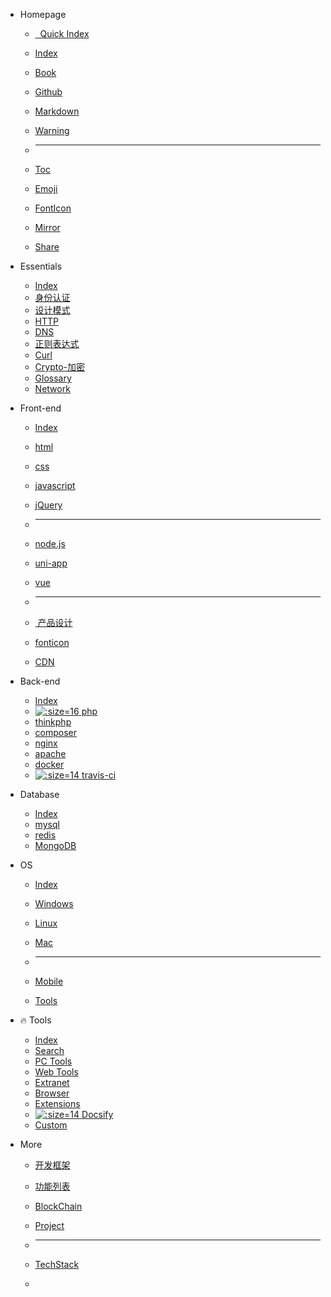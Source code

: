 - Homepage
  
  - [&nbsp;<i class="fa fa-flash"></i> Quick Index](/home/quick-index.md)

  - [<i class="fa fa-plane"></i> Index](/home/)
  
  - [<i class="fa fa-book"></i> Book](/home/book.md)
  
  - [<i class="fa fa-github fa-lg"></i> Github](/tools/github.md)
  
  - [<i class="icon octicon-file markdown-icon"></i> Markdown](/tools/markdown.md)
  
  - [<i class="fa fa-warning light-red"></i> Warning](/home/?id=warning)
  
  - <hr>
  
  - [<i class="fa fa-list-ul fa-flip-horizontal"></i> Toc](/home/toc)
  
  - [<i class="fa fa-smile-o"></i> Emoji](/home/emoji.md)
  
  - [<i class="fa fa-fonticons"></i> FontIcon](/front-end/iconfont.md)
  
  - [<i class="fa fa-refresh"></i> Mirror](/home/?id=镜像站)
  
  - [<i class="fa fa-slideshare"></i> Share](/home/good-share.md "干货分享")
  
- Essentials
  - [<i class="ri-rocket-line"></i> Index](essential/)
  - [<i class="ri-shield-user-line"></i> 身份认证](essential/identity.md)
  - [<i class="ri-pencil-ruler-2-line"></i> 设计模式](设计模式/)
  - [HTTP](essential/http.md)
  - [DNS](essential/?id=dns)
  - [正则表达式](essential/pcre.md)
  - [Curl](essential/curl.md)
  - [Crypto-加密](essential/crypto.md)
  - [Glossary](essential/)
  - [Network](essential/)
  
- Front-end
  - [<i class="ri-rocket-line"></i> Index](/front-end/)
  
  - [<i class="fa fa-html5 medium-orange"></i> html](/front-end/html/)
  
  - [<i class="fa fa-css3 medium-blue"></i> css](/front-end/css/)
  
  - [<i class="icon octicon-file js-icon medium-yellow"></i> javascript](/front-end/javascript/)
  
  - [<i class="icon octicon-file jquery-icon medium-blue"></i> jQuery](/front-end/jquery.md)
  
  - <hr>
  
  - [<i class="icon octicon-file node-icon"></i> node.js](/front-end/node.js/)
  
  - [<i class="iconfont icon-uniapp dark-green"></i> uni-app](/front-end/uniapp/)
  
  - [<i class="icon octicon-file vue-icon light-green"></i> vue](/front-end/vue/)
  
  - <hr>
  
  - [<i class="ri-pencil-ruler-line"></i> 产品设计](front-end/design/)
  
  - [<i class="fa fa-fonticons"></i> fonticon](/front-end/iconfont.md)
  
  - [</i><ion-icon name="cloud-download-outline"></ion-icon> CDN](/front-end/?id=CDN-⚡)
  
- Back-end
  - [<i class="ri-rocket-line"></i> Index](/back-end/)
  - [![](https://www.php.net/favicon.ico ':size=16') php](/back-end/php/)
  - [<i class="fa fa-fire medium-green"></i> thinkphp](/back-end/thinkphp/)
  - [<i class="icon octicon-file composer-icon medium-yellow "></i> composer](/back-end/composer/)
  - [<i class="icon octicon-file nginx-icon dark-green"></i> nginx](/back-end/nginx.md)
  - [<i class="icon octicon-file apache-icon dark-pink"></i> apache](/back-end/apache.md)
  - [<i class="icon octicon-file docker-icon dark-blue"></i> docker](/back-end/docker.md "Docker")
  - [![](https://cdn.travis-ci.org/images/favicon-076a22660830dc325cc8ed70e7146a59.png ':size=14') travis-ci](/back-end/travis-ci.md "Travis Ci")
  
- Database
  - [<i class="ri-rocket-line"></i> Index](/database/)
  - [<i class="icon octicon-file mysql-icon dark-blue"></i> mysql](/database/mysql/)
  - [<i class="icon octicon-file redis-icon medium-red"></i> redis](/database/redis/)
  - [<i class="icon octicon-file mongodb-icon dark-green"></i> MongoDB](/database/mongodb.md)
  
- OS
  - [<i class="ri-rocket-line"></i> Index](/os/)
  
  - [<i class="fa fa-windows"></i> Windows](/os/windows/)
  
  - [<i class="fa fa-linux"></i> Linux](/os/linux/)
  
  - [<i class="fa fa-apple"></i> Mac](/os/mac/)
  
  - <hr />
  
  - [<ion-icon name="phone-portrait-outline"></ion-icon> Mobile](/os/mobile/)
  
  - [<i class="fa fa-wrench"></i> Tools](/tools/)
  
- 🔥 Tools
  - [<i class="ri-rocket-line"></i> Index](/tools/)
  - [<i class="ri-search-line"></i> Search](/tools/search.md)
  - [<i class="ri-apps-line medium-purple"></i> PC Tools](/tools/应用工具.md)
  - [<i class="ri-cloud-line"></i> Web Tools](/tools/online.md "在线工具")
  - [<i class="ri-magic-line dark-yellow"></i> Extranet](/tools/vpn.md)
  - [<i class="ri-earth-line medium-green"></i> Browser](/tools/browser.md "浏览器")
  - [<ion-icon name="extension-puzzle-outline"></ion-icon> Extensions](/tools/browser-extensions)
  - [![](http://docsify.js.org/_media/favicon.ico ':size=14') Docsify](/tools/docsify.md)
  - [<ion-icon name="hammer-outline"></ion-icon> Custom](/tools/custom)
  
- More

  - [<i class="ri-layout-masonry-fill"></i> 开发框架](/开发框架/)

  - [</i><i class="ri-function-fill"></i> 功能列表](/function-list/)

  - [<i class="ri-git-commit-line"></i> BlockChain](/blockchain/)

  - [<i class="ri-building-2-fill light-red"></i> Project](/project/)

  - <hr />

  - [<i class="ri-stack-fill"></i> TechStack](/tech-stack/ "技术栈")
  
  - <br />

